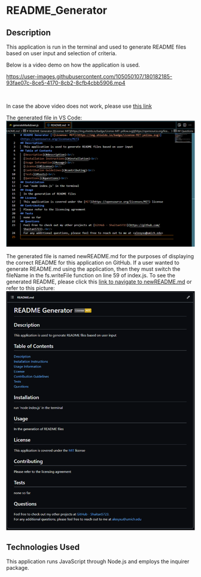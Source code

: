 # README_Generator 

## Description
This application is run in the terminal and used to generate README files based on user input and selection of criteria. 

Below is a video demo on how the application is used. </br>


https://user-images.githubusercontent.com/105050107/180182185-93fae07c-8ce5-4170-8cb2-8cfb4cbb5906.mp4

</br>

In case the above video does not work, please use [this link](https://drive.google.com/file/d/1klkf_0FpcgkR5JVpuw8wr9nYB9a2SkAY/view?usp=sharing)
</br>

The generated file in VS Code:
![generated_readme](/assets/images/generated_readme1.png)

The generated file is named newREADME.md for the purposes of displaying the correct README for this application on GitHub. If a user wanted to generate README.md using the application, then they must switch the fileName in the fs.writeFile function on line 59 of index.js.
To see the generated README, please click this [link to navigate to newREADME.md](/newREADME.md) or refer to this picture:
![generated_readme_on_GitHub](/assets/images/generated_readme.png)

## Technologies Used
This application runs JavaScript through Node.js and employs the inquirer package.

